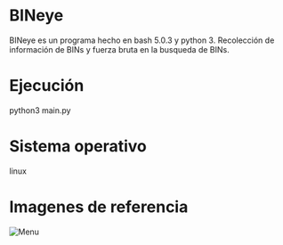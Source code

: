 # BINeye
BINeye es un programa hecho en bash  5.0.3 y python 3. Recolección de información de BINs y fuerza bruta en la busqueda de BINs.

# Ejecución

python3 main.py

# Sistema operativo

linux

# Imagenes de referencia
![Menu](https://cdn.discordapp.com/attachments/1002589298643697736/1065083889003012156/Captura_de_pantalla_-2023-01-17_22-25-04.png)
